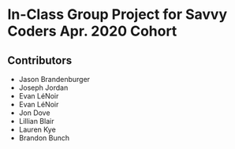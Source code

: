 # In-Class Group Project for Savvy Coders Apr. 2020 Cohort

## Contributors

- Jason Brandenburger
- Joseph Jordan
- Evan LéNoir
- Evan LéNoir
- Jon Dove
- Lillian Blair
- Lauren Kye
- Brandon Bunch
